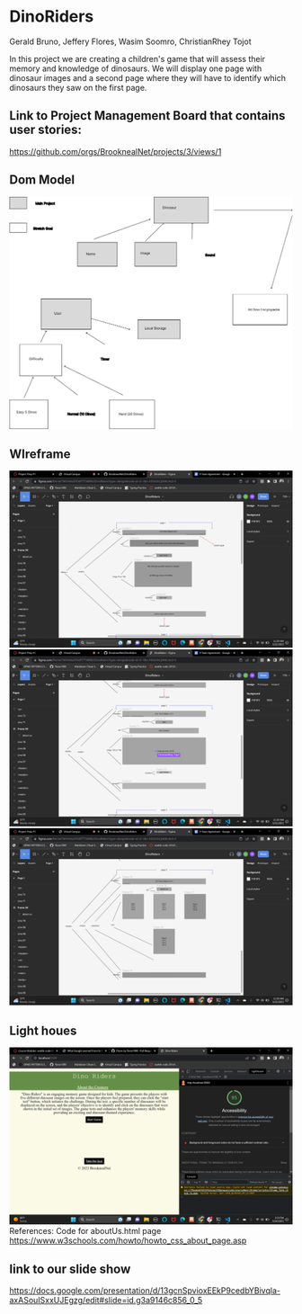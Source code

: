 # DinoRiders
Gerald Bruno, Jeffery Flores, Wasim Soomro, ChristianRhey Tojot 

In this project we are creating a children's game that will assess their memory and knowledge of dinosaurs. We will display one page with dinosaur images and a second page where they will have to identify which dinosaurs they saw on the first page.

## Link to Project Management Board that contains user stories:
https://github.com/orgs/BrooknealNet/projects/3/views/1

## Dom Model
![Dom Model](img/Vectordommodel.jpg)
## WIreframe
![Wireframe page 1](img/page1.png)
![Wireframe page 2](img/page2.png)
![Wireframe page 3](img/page3.png)
## Light houes 
![Light houes](img/Light-houes.png)
References:
Code for aboutUs.html page
https://www.w3schools.com/howto/howto_css_about_page.asp

## link to our slide show
https://docs.google.com/presentation/d/13gcnSpvioxEEkP9cedbYBivqla-axASouISxxUJEgzg/edit#slide=id.g3a9146c856_0_5

